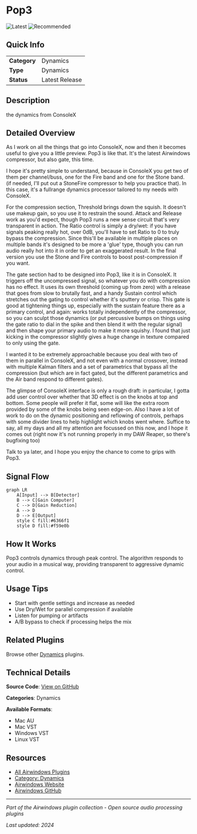 # Pop3

![Latest](https://img.shields.io/badge/-Latest-10b981) ![Recommended](https://img.shields.io/badge/-Recommended-6366f1)

## Quick Info

| | |
|---|---|
| **Category** | Dynamics |
| **Type** | Dynamics |
| **Status** | Latest Release |

## Description

the dynamics from ConsoleX

## Detailed Overview

As I work on all the things that go into ConsoleX, now and then it becomes useful to give you a little preview. Pop3 is like that. It's the latest Airwindows compressor, but also gate, this time.

I hope it's pretty simple to understand, because in ConsoleX you get two of them per channel/buss, one for the Fire band and one for the Stone band. (if needed, I'll put out a StoneFire compressor to help you practice that). In this case, it's a fullrange dynamics processor tailored to my needs with ConsoleX.

For the compression section, Threshold brings down the squish. It doesn't use makeup gain, so you use it to restrain the sound. Attack and Release work as you'd expect, though Pop3 runs a new sense circuit that's very transparent in action. The Ratio control is simply a dry/wet: if you have signals peaking really hot, over 0dB, you'll have to set Ratio to 0 to truly bypass the compression. Since this'll be available in multiple places on multiple bands it's designed to be more a 'glue' type, though you can run audio really hot into it in order to get an exaggerated result. In the final version you use the Stone and Fire controls to boost post-compression if you want.

The gate section had to be designed into Pop3, like it is in ConsoleX. It triggers off the uncompressed signal, so whatever you do with compression has no effect. It uses its own threshold (coming up from zero) with a release that goes from slow to brutally fast, and a handy Sustain control which stretches out the gating to control whether it's sputtery or crisp. This gate is good at tightening things up, especially with the sustain feature there as a primary control, and again: works totally independently of the compressor, so you can sculpt those dynamics (or put percussive bumps on things using the gate ratio to dial in the spike and then blend it with the regular signal) and then shape your primary audio to make it more squishy. I found that just kicking in the compressor slightly gives a huge change in texture compared to only using the gate.

I wanted it to be extremely approachable because you deal with two of them in parallel in ConsoleX, and not even with a normal crossover, instead with multiple Kalman filters and a set of parametrics that bypass all the compression (but which are in fact gated, but the different parametrics and the Air band respond to different gates).

The glimpse of ConsoleX interface is only a rough draft: in particular, I gotta add user control over whether that 3D effect is on the knobs at top and bottom. Some people will prefer it flat, some will like the extra room provided by some of the knobs being seen edge-on. Also I have a lot of work to do on the dynamic positioning and reflowing of controls, perhaps with some divider lines to help highlight which knobs went where. Suffice to say, all my days and all my attention are focussed on this now, and I hope it comes out (right now it's not running properly in my DAW Reaper, so there's bugfixing too)

Talk to ya later, and I hope you enjoy the chance to come to grips with Pop3.

## Signal Flow

```mermaid
graph LR
    A[Input] --> B[Detector]
    B --> C[Gain Computer]
    C --> D[Gain Reduction]
    A --> D
    D --> E[Output]
    style C fill:#6366f1
    style D fill:#f59e0b
```

## How It Works

Pop3 controls dynamics through peak control. The algorithm responds to your audio in a musical way, providing transparent to aggressive dynamic control.

## Usage Tips

- Start with gentle settings and increase as needed
- Use Dry/Wet for parallel compression if available
- Listen for pumping or artifacts
- A/B bypass to check if processing helps the mix


## Related Plugins

Browse other [Dynamics](../categories/dynamics.md) plugins.


## Technical Details

**Source Code**: [View on GitHub](https://github.com/airwindows/airwindows/tree/master/plugins/LinuxVST/src/Pop3)

**Categories**: Dynamics

**Available Formats**:
- Mac AU
- Mac VST
- Windows VST
- Linux VST

## Resources

- [All Airwindows Plugins](../../README.md)
- [Category: Dynamics](../categories/dynamics.md)
- [Airwindows Website](https://www.airwindows.com)
- [Airwindows GitHub](https://github.com/airwindows/airwindows)

---

*Part of the Airwindows plugin collection - Open source audio processing plugins*

*Last updated: 2024*
